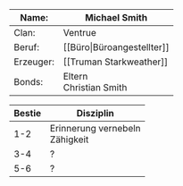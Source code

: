 | Name:     | Michael Smith              |
| --------- | -------------------------- |
| Clan:     | Ventrue                    |
| Beruf:    | [[Büro\|Büroangestellter]] |
| Erzeuger: | [[Truman Starkweather]]    |
| Bonds:    | Eltern<br>Christian Smith  |

| Bestie | Disziplin                         |
| ------ | --------------------------------- |
| 1-2    | Erinnerung vernebeln<br>Zähigkeit |
| 3-4    | ?                                 |
| 5-6    | ?                                 |
